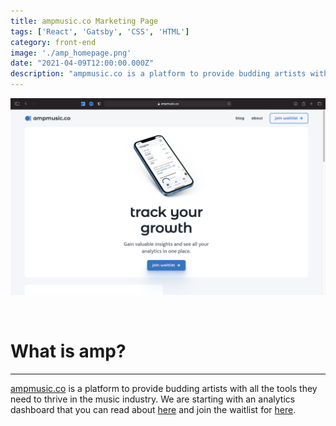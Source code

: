 ```yaml
---
title: ampmusic.co Marketing Page
tags: ['React', 'Gatsby', 'CSS', 'HTML']
category: front-end
image: './amp_homepage.png'
date: "2021-04-09T12:00:00.000Z"
description: "ampmusic.co is a platform to provide budding artists with all the tools they need to thrive in the music industry. Learn more about it here..."
---
```


![amp homepage](./amp_homepage2.png "amp homepage")

<br>

# What is amp?
---
[ampmusic.co](https://ampmusic.co) is a platform to provide budding artists with all the tools they need to thrive in the music industry. We are starting with an analytics dashboard that you can read about [here](https://www.thejacksanders.com/amp-dashboard/) and join the waitlist for [here](https://ampmusic.co/waitlist).